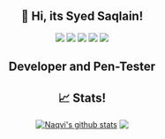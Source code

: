 <h2 align="center"> 👋 Hi, its Syed Saqlain!</h2> 
<p align="center">
  <img src="https://img.shields.io/badge/c++%20-%2300599C.svg?&style=for-the-badge&logo=c%2B%2B&ogoColor=white"/>
  <img src="https://img.shields.io/badge/bash%20-%2300599C.svg?&style=for-the-badge&logo=bash%2B%2B&ogoColor=white"/> 
  <img src="https://img.shields.io/badge/html%20-%2300599C.svg?&style=for-the-badge&logo=bash%2B%2B&ogoColor=white"/> 
  <img src="https://img.shields.io/badge/css%20-%2300599C.svg?&style=for-the-badge&logo=bash%2B%2B&ogoColor=white"/> 
  <img src="https://img.shields.io/badge/python%20-%2314354C.svg?&style=for-the-badge&logo=python&logoColor=white"/>
</p>

<h2><p align="center">
   Developer and Pen-Tester
</p></h2>

<h2 align="center"> 📈 Stats! </h2> 

<p align="center">
<a href="https://github.com/naqviO7">
<img align="center" src="https://github-readme-stats.vercel.app/api?username=naqviO7&show_icons=true&theme=dark&line_height=27" alt="Naqvi's github stats"/></a>
<a href="https://github.com/naqviO7">
<img align="center" src="https://github-readme-stats.vercel.app/api/top-langs/?username=naqviO7&theme=dark&hide_langs_below=1" /></a>
</p>
<!---
snaqvi5/snaqvi5 is a ✨ special ✨ repository because its `README.md` (this file) appears on your GitHub profile.
You can click the Preview link to take a look at your changes.
--->
